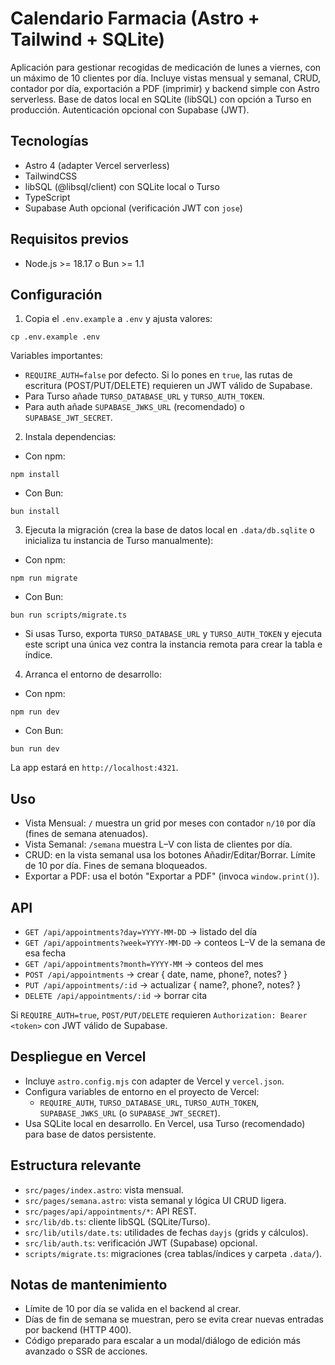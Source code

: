 # Calendario Farmacia (Astro + Tailwind + SQLite)

Aplicación para gestionar recogidas de medicación de lunes a viernes, con un máximo de 10 clientes por día. Incluye vistas mensual y semanal, CRUD, contador por día, exportación a PDF (imprimir) y backend simple con Astro serverless. Base de datos local en SQLite (libSQL) con opción a Turso en producción. Autenticación opcional con Supabase (JWT).

## Tecnologías
- Astro 4 (adapter Vercel serverless)
- TailwindCSS
- libSQL (@libsql/client) con SQLite local o Turso
- TypeScript
- Supabase Auth opcional (verificación JWT con `jose`)

## Requisitos previos
- Node.js >= 18.17 o Bun >= 1.1

## Configuración
1) Copia el `.env.example` a `.env` y ajusta valores:

```
cp .env.example .env
```

Variables importantes:
- `REQUIRE_AUTH=false` por defecto. Si lo pones en `true`, las rutas de escritura (POST/PUT/DELETE) requieren un JWT válido de Supabase.
- Para Turso añade `TURSO_DATABASE_URL` y `TURSO_AUTH_TOKEN`.
- Para auth añade `SUPABASE_JWKS_URL` (recomendado) o `SUPABASE_JWT_SECRET`.

2) Instala dependencias:
- Con npm:
```
npm install
```
- Con Bun:
```
bun install
```

3) Ejecuta la migración (crea la base de datos local en `.data/db.sqlite` o inicializa tu instancia de Turso manualmente):
- Con npm:
```
npm run migrate
```
- Con Bun:
```
bun run scripts/migrate.ts
```

   - Si usas Turso, exporta `TURSO_DATABASE_URL` y `TURSO_AUTH_TOKEN` y ejecuta este script una única vez contra la instancia remota para crear la tabla e índice.

4) Arranca el entorno de desarrollo:
- Con npm:
```
npm run dev
```
- Con Bun:
```
bun run dev
```

La app estará en `http://localhost:4321`.

## Uso
- Vista Mensual: `/` muestra un grid por meses con contador `n/10` por día (fines de semana atenuados).
- Vista Semanal: `/semana` muestra L–V con lista de clientes por día.
- CRUD: en la vista semanal usa los botones Añadir/Editar/Borrar. Límite de 10 por día. Fines de semana bloqueados.
- Exportar a PDF: usa el botón "Exportar a PDF" (invoca `window.print()`).

## API
- `GET /api/appointments?day=YYYY-MM-DD` -> listado del día
- `GET /api/appointments?week=YYYY-MM-DD` -> conteos L–V de la semana de esa fecha
- `GET /api/appointments?month=YYYY-MM` -> conteos del mes
- `POST /api/appointments` -> crear { date, name, phone?, notes? }
- `PUT /api/appointments/:id` -> actualizar { name?, phone?, notes? }
- `DELETE /api/appointments/:id` -> borrar cita

Si `REQUIRE_AUTH=true`, `POST/PUT/DELETE` requieren `Authorization: Bearer <token>` con JWT válido de Supabase.

## Despliegue en Vercel
- Incluye `astro.config.mjs` con adapter de Vercel y `vercel.json`.
- Configura variables de entorno en el proyecto de Vercel:
  - `REQUIRE_AUTH`, `TURSO_DATABASE_URL`, `TURSO_AUTH_TOKEN`, `SUPABASE_JWKS_URL` (o `SUPABASE_JWT_SECRET`).
- Usa SQLite local en desarrollo. En Vercel, usa Turso (recomendado) para base de datos persistente.

## Estructura relevante
- `src/pages/index.astro`: vista mensual.
- `src/pages/semana.astro`: vista semanal y lógica UI CRUD ligera.
- `src/pages/api/appointments/*`: API REST.
- `src/lib/db.ts`: cliente libSQL (SQLite/Turso).
- `src/lib/utils/date.ts`: utilidades de fechas `dayjs` (grids y cálculos).
- `src/lib/auth.ts`: verificación JWT (Supabase) opcional.
- `scripts/migrate.ts`: migraciones (crea tablas/índices y carpeta `.data/`).

## Notas de mantenimiento
- Límite de 10 por día se valida en el backend al crear.
- Días de fin de semana se muestran, pero se evita crear nuevas entradas por backend (HTTP 400).
- Código preparado para escalar a un modal/diálogo de edición más avanzado o SSR de acciones.
